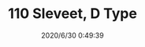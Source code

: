 ﻿---
layout: post 
title: 110 Sleveet, D Type
tags: FA 110 SEL
categories: housing-terminal
overview: 110 Sleveet, D Type
series: faston
part_number: DR110-25
thumb_img: static/202006/391-thumb-20200630085017.jpg
small_img: static/202006/391-20200630085017.jpg
date: 2020/6/30 0:49:39
---



